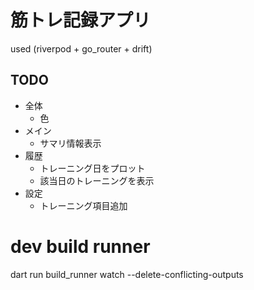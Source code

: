 # 筋トレ記録アプリ
used (riverpod + go_router + drift)

## TODO
- 全体
  - 色
- メイン
  - サマリ情報表示
- 履歴
  - トレーニング日をプロット
  - 該当日のトレーニングを表示
- 設定
  - トレーニング項目追加

# dev build runner
dart run build_runner watch --delete-conflicting-outputs